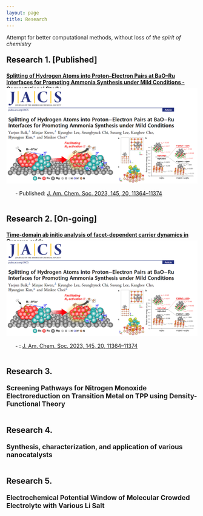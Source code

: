 ```yaml
---
layout: page
title: Research
---
```


<p class="message">
  Attempt for better computational methods, without loss of <i>the spirit of chemistry</i>
</p>

<!--===========================================-->

<p style="font-size: 150%;">
      <strong>Research 1. [Published]</strong>
</p>

<a href="https://minjaekwen.github.io/research1">
  <strong>Splitting of Hydrogen Atoms into Proton–Electron Pairs at BaO–Ru Interfaces for Promoting Ammonia Synthesis under Mild Conditions - Computational Study</strong>
</a>
<a href="https://minjaekwen.github.io/research1">
  <p align="center" style="max-width:100%; height:auto; margin-top:-10px;">
    <img src="/images/R1_full.png" style="max-width:100%; height:auto;" />
  </p>
</a>
&nbsp;&nbsp;&nbsp;&nbsp;&nbsp;&nbsp;- Published: <a href="https://pubs.acs.org/doi/full/10.1021/jacs.3c02529">J. Am. Chem. Soc. 2023, 145, 20, 11364–11374</a>

<!--===========================================-->
<p style="font-size: 150%;">
      <br><strong>Research 2. [On-going] </strong>
</p>

<a href="https://minjaekwen.github.io/research2">
  <strong>Time-domain ab initio analysis of facet-dependent carrier dynamics in Cuprous oxide</strong>
</a>
<a href="https://minjaekwen.github.io/research2">
  <p align="center" style="max-width:100%; height:auto; margin-top:-10px;">
    <img src="/images/R1_full.png" style="max-width:100%; height:auto;" />
  </p>
</a>
&nbsp;&nbsp;&nbsp;&nbsp;&nbsp;&nbsp;- : <a href="https://minjaekwen.github.io/research1">J. Am. Chem. Soc. 2023, 145, 20, 11364–11374</a>

<!--===========================================-->
<p style="font-size: 150%;">
      <br><strong>Research 3. </strong>
</p>
<p style="font-size: 125%;">
      <strong>Screening Pathways for Nitrogen Monoxide Electroreduction on Transition Metal on
TPP using Density-Functional Theory</strong>
</p>

<!--===========================================-->
<p style="font-size: 150%;">
      <br><strong>Research 4. </strong>
</p>
<p style="font-size: 125%;">
      <strong>Synthesis, characterization, and application of various nanocatalysts</strong>
</p>

<!--===========================================-->
<p style="font-size: 150%;">
      <br><strong>Research 5. </strong>
</p>
<p style="font-size: 125%;">
      <strong>Electrochemical Potential Window of Molecular Crowded Electrolyte with Various Li
Salt</strong>
</p>

<!--
<div style="max-width:30%; height:auto; border:2px solid black; float:left; margin-right:30px; margin-bottom:10px;">
  <a href="https://minjaekwen.github.io/research1">
    <img src="/images/R1_TN.png" style="width:200px; height:160px;" />
  </a>
</div>
<p style="max-width:100%; height:auto; font-size: 120%">
  <a href="https://minjaekwen.github.io/research1">
    <strong>Splitting of Hydrogen Atoms into Proton–Electron Pairs at BaO–Ru Interfaces for Promoting Ammonia Synthesis under Mild Conditions - Computational Study</strong>
  </a>
</p>
-->
<!--
* [normalize.css](http://necolas.github.io/normalize.css/), a modern, HTML5-ready alternative to CSS resets.
* [Font Awesome](https://fontawesome.com/v4.7.0/), the iconic font and CSS toolkit.
* [Hover.css](http://ianlunn.github.io/Hover/), a collection of CSS3 powered hover effects. 

Celeste is <i class="fa fa-code"></i> with <i class="fa fa-heart"></i> by [@nicoelayda](https://github.com/nicoelayda). Learn more and contribute on [GitHub](https://github.com/nicoelayda/celeste).

Thanks for reading!-->

